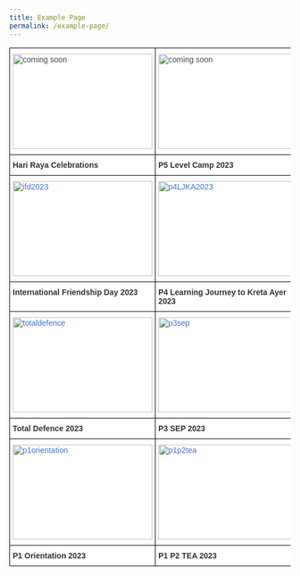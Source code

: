 ```yaml
---
title: Example Page
permalink: /example-page/
---
```

<style type="text/css">
.tg  {border-collapse:collapse;border-spacing:0;}
.tg td{border-color:black;border-style:solid;border-width:1px;font-family:Arial, sans-serif;font-size:14px;
  overflow:hidden;padding:10px 5px;word-break:normal;}
.tg th{border-color:black;border-style:solid;border-width:1px;font-family:Arial, sans-serif;font-size:14px;
  font-weight:normal;overflow:hidden;padding:10px 5px;word-break:normal;}
.tg .tg-sc4m{background-color:#FFF;color:#323232;font-weight:bold;text-align:left;vertical-align:top}
.tg .tg-06je{background-color:#FFF;color:#484848;text-align:left;vertical-align:top}
.tg .tg-wjv8{background-color:#FFF;color:#4372D6;text-align:left;text-decoration:underline;vertical-align:top}
</style>
<table class="tg">
<thead>
  <tr>
    <th class="tg-06je"><img height="170" width="250" alt="coming soon" src="https://www.stmargaretspri.moe.edu.sg/images/Thumbnails/coming%20soon_thumb.jpg"></th>
    <th class="tg-06je"><img height="170" width="250" alt="coming soon" src="https://www.stmargaretspri.moe.edu.sg/images/Thumbnails/coming%20soon_thumb.jpg"></th>
    <th class="tg-wjv8"><img height="170" width="208" alt="p2camp2023" src="https://www.stmargaretspri.moe.edu.sg/images/Thumbnails/p2camp_thumb.jpg"></th>
  </tr>
</thead>
<tbody>
  <tr>
    <td class="tg-sc4m">Hari Raya Celebrations</td>
    <td class="tg-sc4m">P5 Level Camp 2023</td>
    <td class="tg-sc4m">P2 Level Camp 2023</td>
  </tr>
  <tr>
    <td class="tg-wjv8"><img height="170" width="250" alt="ifd2023" src="https://www.stmargaretspri.moe.edu.sg/images/Thumbnails/ifd_thumb.jpg"></td>
    <td class="tg-wjv8"><img height="170" width="250" alt="p4LJKA2023" src="https://www.stmargaretspri.moe.edu.sg/images/Thumbnails/p4ljka_thumb.jpg"></td>
    <td class="tg-wjv8"><img height="170" width="208" alt="sports jamboree" src="https://www.stmargaretspri.moe.edu.sg/images/Thumbnails/sportsjamboree_thumb.jpg"></td>
  </tr>
  <tr>
    <td class="tg-sc4m">International Friendship Day 2023</td>
    <td class="tg-sc4m">P4 Learning Journey to Kreta Ayer 2023</td>
    <td class="tg-sc4m">Sports Jamboree 2023</td>
  </tr>
  <tr>
    <td class="tg-wjv8"><img height="170" width="250" alt="totaldefence" src="https://www.stmargaretspri.moe.edu.sg/images/Thumbnails/totaldefence_thumb.jpg"></td>
    <td class="tg-wjv8"><img height="170" width="250" alt="p3sep" src="https://www.stmargaretspri.moe.edu.sg/images/Thumbnails/p3sep_thumb.jpg"></td>
    <td class="tg-wjv8"><img height="170" width="208" alt="p1levelcamp" src="https://www.stmargaretspri.moe.edu.sg/images/Thumbnails/p1camp_thumb.jpg"></td>
  </tr>
  <tr>
    <td class="tg-sc4m">Total Defence 2023</td>
    <td class="tg-sc4m">P3 SEP 2023</td>
    <td class="tg-sc4m">P1 Level Camp 2023</td>
  </tr>
  <tr>
    <td class="tg-wjv8"><img height="170" width="250" alt="p1orientation" src="https://www.stmargaretspri.moe.edu.sg/images/Thumbnails/p1orientation_thumb.jpg"></td>
    <td class="tg-wjv8"><img height="170" width="250" alt="p1p2tea" src="https://www.stmargaretspri.moe.edu.sg/images/Thumbnails/p1%20p2%20tea_thumb.jpg"></td>
    <td class="tg-wjv8"><img height="170" width="208" alt="elweek" src="https://www.stmargaretspri.moe.edu.sg/images/Thumbnails/el%20wk%20thumb.jpg"></td>
  </tr>
  <tr>
    <td class="tg-sc4m">P1 Orientation 2023</td>
    <td class="tg-sc4m">P1 P2 TEA 2023</td>
    <td class="tg-sc4m">EL Week 2023</td>
  </tr>
</tbody>
</table>